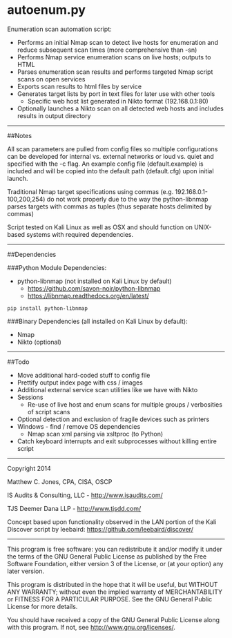 autoenum.py
===========

Enumeration scan automation script:

- Performs an initial Nmap scan to detect live hosts for enumeration and reduce subsequent scan times (more comprehensive than -sn)
- Performs Nmap service enumeration scans on live hosts; outputs to HTML
- Parses enumeration scan results and performs targeted Nmap script scans on open services
- Exports scan results to html files by service
- Generates target lists by port in text files for later use with other tools
    - Specific web host list generated in Nikto format (192.168.0.1:80)
- Optionally launches a Nikto scan on all detected web hosts and includes results in output directory

---------------------------------------------------------------------------------------------------
##Notes

All scan parameters are pulled from config files so multiple configurations can be developed for
internal vs. external networks or loud vs. quiet and specified with the -c flag.
An example config file (default.example) is included and will be copied into the default path (default.cfg) upon initial launch. 

Traditional Nmap target specifications using commas (e.g. 192.168.0.1-100,200,254) do not work properly
due to the way the python-libnmap parses targets with commas as tuples (thus separate hosts delimited by commas)

Script tested on Kali Linux as well as OSX and should function on UNIX-based systems with required dependencies.

---------------------------------------------------------------------------------------------------
##Dependencies

###Python Module Dependencies:
- python-libnmap (not installed on Kali Linux by default)
    - <https://github.com/savon-noir/python-libnmap>
    - <https://libnmap.readthedocs.org/en/latest/>

`pip install python-libnmap`


###Binary Dependencies (all installed on Kali Linux by default):
- Nmap
- Nikto (optional)

---------------------------------------------------------------------------------------------------
##Todo

- Move additional hard-coded stuff to config file
- Prettify output index page with css / images
- Additional external service scan utilities like we have with Nikto
- Sessions
    - Re-use of live host and enum scans for multiple groups / verbosities of script scans
- Optional detection and exclusion of fragile devices such as printers
- Windows - find / remove OS dependencies
    - Nmap scan xml parsing via xsltproc (to Python)
- Catch keyboard interrupts and exit subprocesses without killing entire script

---------------------------------------------------------------------------------------------------

Copyright 2014

Matthew C. Jones, CPA, CISA, OSCP

IS Audits & Consulting, LLC - <http://www.isaudits.com/>

TJS Deemer Dana LLP - <http://www.tjsdd.com/>

Concept based upon functionality observed in the LAN portion of the Kali Discover script by leebaird: <https://github.com/leebaird/discover/>

---------------------------------------------------------------------------------------------------

This program is free software: you can redistribute it and/or modify it under the terms of the GNU General Public License as published by the Free Software Foundation, either version 3 of the License, or (at your option) any later version.

This program is distributed in the hope that it will be useful, but WITHOUT ANY WARRANTY; without even the implied warranty of MERCHANTABILITY or FITNESS FOR A PARTICULAR PURPOSE. See the GNU General Public License for more details.

You should have received a copy of the GNU General Public License along with this program. If not, see <http://www.gnu.org/licenses/>.